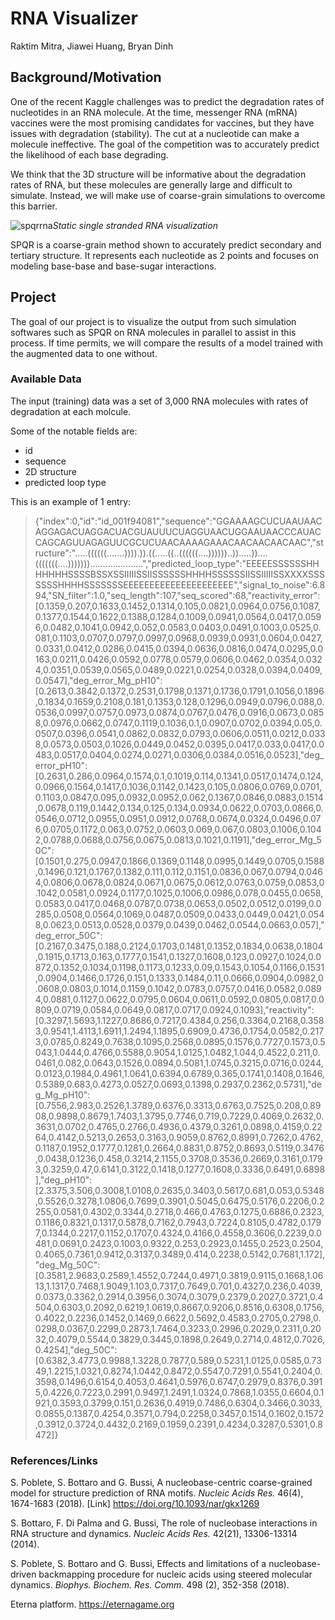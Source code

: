 # RNA Visualizer
Raktim Mitra, Jiawei Huang, Bryan Dinh

## Background/Motivation
One of the recent Kaggle challenges was to predict the degradation rates of nucleotides in an RNA molecule. At the time, messenger RNA (mRNA) vaccines were the most promising candidates for vaccines, but they have issues with degradation (stability). The cut at a nucleotide can make a molecule ineffective. The goal of the competition was to accurately predict the likelihood of each base degrading.

We think that the 3D structure will be informative about the degradation rates of RNA, but these molecules are generally large and difficult to simulate. Instead, we will make use of coarse-grain simulations to overcome this barrier.

![spqrrna](https://github.com/timkartar/cs596_rna_viz/blob/main/example_visualization.png?raw=true)*Static single stranded RNA visualization*

SPQR is a coarse-grain method shown to accurately predict secondary and tertiary structure. It represents each nucleotide as 2 points and focuses on modeling base-base and base-sugar interactions.

## Project
The goal of our project is to visualize the output from such simulation softwares such as SPQR on RNA molecules in parallel to assist in this process. If time permits, we will compare the results of a model trained with the augmented data to one without.

### Available Data
The input (training) data was a set of 3,000 RNA molecules with rates of degradation at each molcule.

Some of the notable fields are:
- id
- sequence
- 2D structure
- predicted loop type

This is an example of 1 entry:

> {"index":0,"id":"id_001f94081","sequence":"GGAAAAGCUCUAAUAACAGGAGACUAGGACUACGUAUUUCUAGGUAACUGGAAUAACCCAUACCAGCAGUUAGAGUUCGCUCUAACAAAAGAAACAACAACAACAAC","structure":".....((((((.......)))).)).((.....((..((((((....))))))..)).....))....(((((((....))))))).....................","predicted_loop_type":"EEEEESSSSSSHHHHHHHSSSSBSSXSSIIIIISSIISSSSSSHHHHSSSSSSIISSIIIIISSXXXXSSSSSSSHHHHSSSSSSSEEEEEEEEEEEEEEEEEEEEE","signal_to_noise":6.894,"SN_filter":1.0,"seq_length":107,"seq_scored":68,"reactivity_error":[0.1359,0.207,0.1633,0.1452,0.1314,0.105,0.0821,0.0964,0.0756,0.1087,0.1377,0.1544,0.1622,0.1388,0.1284,0.1009,0.0941,0.0564,0.0417,0.0596,0.0482,0.1041,0.0942,0.052,0.0583,0.0403,0.0491,0.1003,0.0525,0.081,0.1103,0.0707,0.0797,0.0997,0.0968,0.0939,0.0931,0.0604,0.0427,0.0331,0.0412,0.0286,0.0415,0.0394,0.0636,0.0816,0.0474,0.0295,0.0163,0.0211,0.0426,0.0592,0.0778,0.0579,0.0606,0.0462,0.0354,0.0324,0.0351,0.0539,0.0565,0.0489,0.0221,0.0254,0.0328,0.0394,0.0409,0.0547],"deg_error_Mg_pH10":[0.2613,0.3842,0.1372,0.2531,0.1798,0.1371,0.1736,0.1791,0.1056,0.1896,0.1834,0.1659,0.2108,0.181,0.1353,0.128,0.1296,0.0949,0.0796,0.088,0.0536,0.0997,0.0757,0.0973,0.0874,0.0767,0.0476,0.0916,0.0673,0.0858,0.0976,0.0662,0.0747,0.1119,0.1036,0.1,0.0907,0.0702,0.0394,0.05,0.0507,0.0396,0.0541,0.0862,0.0832,0.0793,0.0606,0.0511,0.0212,0.0338,0.0573,0.0503,0.1026,0.0449,0.0452,0.0395,0.0417,0.033,0.0417,0.0483,0.0517,0.0404,0.0274,0.0271,0.0306,0.0384,0.0516,0.0523],"deg_error_pH10":[0.2631,0.286,0.0964,0.1574,0.1,0.1019,0.114,0.1341,0.0517,0.1474,0.124,0.0966,0.1564,0.1417,0.1036,0.1142,0.1423,0.105,0.0806,0.0769,0.0701,0.1103,0.0847,0.095,0.0932,0.0952,0.062,0.1367,0.0846,0.0883,0.1514,0.0678,0.119,0.1442,0.134,0.125,0.134,0.0934,0.0622,0.0703,0.0866,0.0546,0.0712,0.0955,0.0951,0.0912,0.0768,0.0674,0.0324,0.0496,0.076,0.0705,0.1172,0.063,0.0752,0.0603,0.069,0.067,0.0803,0.1006,0.1042,0.0788,0.0688,0.0756,0.0675,0.0813,0.1021,0.1191],"deg_error_Mg_50C":[0.1501,0.275,0.0947,0.1866,0.1369,0.1148,0.0995,0.1449,0.0705,0.1588,0.1496,0.121,0.1767,0.1382,0.111,0.112,0.1151,0.0836,0.067,0.0794,0.0464,0.0806,0.0678,0.0824,0.0671,0.0675,0.0612,0.0763,0.0759,0.0853,0.1042,0.0581,0.0924,0.1177,0.1025,0.1006,0.0986,0.078,0.0455,0.0658,0.0583,0.0417,0.0468,0.0787,0.0738,0.0653,0.0502,0.0512,0.0199,0.0285,0.0508,0.0564,0.1069,0.0487,0.0509,0.0433,0.0449,0.0421,0.0548,0.0623,0.0513,0.0528,0.0379,0.0439,0.0462,0.0544,0.0663,0.057],"deg_error_50C":[0.2167,0.3475,0.188,0.2124,0.1703,0.1481,0.1352,0.1834,0.0638,0.1804,0.1915,0.1713,0.163,0.1777,0.1541,0.1327,0.1608,0.123,0.0927,0.1024,0.0872,0.1352,0.1034,0.1198,0.1173,0.1233,0.09,0.1543,0.1054,0.1166,0.1531,0.0904,0.1466,0.1726,0.151,0.1333,0.1484,0.11,0.0666,0.0904,0.0982,0.0608,0.0803,0.1014,0.1159,0.1042,0.0783,0.0757,0.0416,0.0582,0.0894,0.0881,0.1127,0.0622,0.0795,0.0604,0.0611,0.0592,0.0805,0.0817,0.0809,0.0719,0.0584,0.0649,0.0817,0.0717,0.0924,0.1093],"reactivity":[0.3297,1.5693,1.1227,0.8686,0.7217,0.4384,0.256,0.3364,0.2168,0.3583,0.9541,1.4113,1.6911,1.2494,1.1895,0.6909,0.4736,0.1754,0.0582,0.2173,0.0785,0.8249,0.7638,0.1095,0.2568,0.0895,0.1576,0.7727,0.1573,0.5043,1.0444,0.4766,0.5588,0.9054,1.0125,1.0482,1.044,0.4522,0.211,0.0461,0.082,0.0643,0.1526,0.0894,0.5081,1.0745,0.3215,0.0716,0.0244,0.0123,0.1984,0.4961,1.0641,0.6394,0.6789,0.365,0.1741,0.1408,0.1646,0.5389,0.683,0.4273,0.0527,0.0693,0.1398,0.2937,0.2362,0.5731],"deg_Mg_pH10":[0.7556,2.983,0.2526,1.3789,0.6376,0.3313,0.6763,0.7525,0.208,0.8908,0.9898,0.8679,1.7403,1.3795,0.7746,0.719,0.7229,0.4069,0.2632,0.3631,0.0702,0.4765,0.2766,0.4936,0.4379,0.3261,0.0898,0.4159,0.2264,0.4142,0.5213,0.2653,0.3163,0.9059,0.8762,0.8991,0.7262,0.4762,0.1187,0.1952,0.1777,0.1281,0.2664,0.8831,0.8752,0.8693,0.5119,0.3476,0.0438,0.1236,0.458,0.3214,2.1155,0.3708,0.3536,0.2669,0.3161,0.1793,0.3259,0.47,0.6141,0.3122,0.1418,0.1277,0.1608,0.3336,0.6491,0.6898],"deg_pH10":[2.3375,3.506,0.3008,1.0108,0.2635,0.3403,0.5617,0.681,0.053,0.5348,0.5526,0.3278,1.0806,0.7699,0.3901,0.5045,0.6475,0.5176,0.2206,0.2255,0.0581,0.4302,0.3344,0.2718,0.466,0.4763,0.1275,0.6886,0.2323,0.1186,0.8321,0.1317,0.5878,0.7162,0.7943,0.7224,0.8105,0.4782,0.1797,0.1344,0.2217,0.1152,0.1707,0.4324,0.4166,0.4558,0.3606,0.2239,0.0481,0.0691,0.2423,0.1003,0.9322,0.253,0.2923,0.1455,0.2523,0.2504,0.4065,0.7361,0.9412,0.3137,0.3489,0.414,0.2238,0.5142,0.7681,1.172],"deg_Mg_50C":[0.3581,2.9683,0.2589,1.4552,0.7244,0.4971,0.3819,0.9115,0.1668,1.0613,1.1317,0.7468,1.9049,1.103,0.7317,0.7649,0.701,0.4327,0.236,0.4039,0.0373,0.3362,0.2914,0.3956,0.3074,0.3079,0.2379,0.2027,0.3721,0.4504,0.6303,0.2092,0.6219,1.0619,0.8667,0.9206,0.8516,0.6308,0.1756,0.4022,0.2236,0.1452,0.1469,0.6622,0.5692,0.4583,0.2705,0.2798,0.0298,0.0367,0.2299,0.2873,1.7464,0.3233,0.2996,0.2029,0.2311,0.2032,0.4079,0.5544,0.3829,0.3445,0.1898,0.2649,0.2714,0.4812,0.7026,0.4254],"deg_50C":[0.6382,3.4773,0.9988,1.3228,0.7877,0.589,0.5231,1.0125,0.0585,0.7349,1.2215,1.0321,0.8274,1.0442,0.8472,0.5547,0.7291,0.5541,0.2404,0.3598,0.1496,0.6154,0.4053,0.4641,0.5976,0.6747,0.2979,0.8376,0.3915,0.4226,0.7223,0.2991,0.9497,1.2491,1.0324,0.7868,1.0355,0.6604,0.1921,0.3593,0.3799,0.151,0.2636,0.4919,0.7486,0.6304,0.3466,0.3033,0.0855,0.1387,0.4254,0.3571,0.794,0.2258,0.3457,0.1514,0.1602,0.1572,0.3912,0.3724,0.4432,0.2169,0.1959,0.2391,0.4234,0.3287,0.5301,0.8472]}



### References/Links
S. Poblete, S. Bottaro and G. Bussi, A nucleobase-centric coarse-grained model for structure prediction of RNA motifs. _Nucleic Acids Res._ 46(4), 1674-1683 (2018).  [Link] https://doi.org/10.1093/nar/gkx1269 

S. Bottaro, F. Di Palma and G. Bussi, The role of nucleobase interactions in RNA structure and dynamics. _Nucleic Acids Res._ 42(21), 13306-13314 (2014).

S. Poblete, S. Bottaro and G. Bussi, Effects and limitations of a nucleobase-driven backmapping procedure for nucleic acids using steered molecular dynamics. _Biophys. Biochem. Res. Comm._ 498 (2), 352-358 (2018).

Eterna platform. https://eternagame.org
